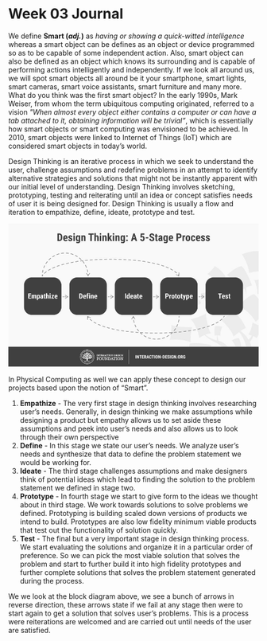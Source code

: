 # Week 03 Journal

We define **Smart (_adj._)** as _having or showing a quick-witted intelligence_ whereas a smart object can be defines as an object or device programmed so as to be capable of some independent action. Also, smart object can also be defined as an object which knows its surrounding and is capable of performing actions intelligently and independently. If we look all around us, we will spot smart objects all around be it your smartphone, smart lights, smart cameras, smart voice assistants, smart furniture and many more. What do you think was the first smart object? In the early 1990s, Mark Weiser, from whom the term ubiquitous computing originated, referred to a vision _"When almost every object either contains a computer or can have a tab attached to it, obtaining information will be trivial”_, which is essentially how smart objects or smart computing was envisioned to be achieved. In 2010, smart objects were linked to Internet of Things (IoT) which are considered smart objects in today’s world.

Design Thinking is an iterative process in which we seek to understand the user, challenge assumptions and redefine problems in an attempt to identify alternative strategies and solutions that might not be instantly apparent with our initial level of understanding. Design Thinking involves sketching, prototyping, testing and reiterating until an idea or concept satisfies needs of user it is being designed for. Design Thinking is usually a flow and iteration to empathize, define, ideate, prototype and test.

![Design Process](./Images/design-process.jpg)

In Physical Computing as well we can apply these concept to design our projects based upon the notion of “Smart”.
1. **Empathize** - The very first stage in design thinking involves researching user’s needs. Generally, in design thinking we make assumptions while designing a product but empathy  allows us to set aside these  assumptions and peek into user’s needs and also allows us to look through their own perspective
2. **Define** - In this stage we state our user’s needs. We analyze user’s needs and synthesize that data to define the problem statement we would be working for.
3. **Ideate** - The third stage challenges assumptions and make designers think of potential ideas which lead to finding the solution to the problem statement we defined in stage two.
4. **Prototype** - In fourth stage we start to give form to the ideas we thought about in third stage. We work towards solutions to solve problems we defined. Prototyping is building scaled down versions of products we intend to build. Prototypes are also low fidelity minimum viable products that test out the functionality of solution quickly.
5. **Test** - The final but a very important stage in design thinking process. We start evaluating the solutions and organize it in a particular order of preference. So we can pick the most viable solution that solves the problem and start to further build it into high fidelity prototypes and further complete solutions that solves the problem statement generated during the process.

We we look at the block diagram above, we see a bunch of arrows in reverse direction, these arrows state if we fail at any stage then were to start again to get a solution that solves user’s problems. This is a process were reiterations are welcomed and are carried out until needs of the user are satisfied.